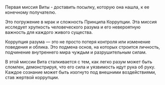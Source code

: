 
Первая миссия Виты - доставить посылку, которую она нашла, к ее конечному получателю. 

Это погружение в мрак и сложность Принципа Коррупции. Эта миссия исследует хрупкость человеческого разума и его невероятную важность для каждого живого существа. 

Коррупция разума — это не просто потеря контроля или изменение поведения и облика. Это подмена основ, на которых строится личность, подчинение внутреннего мира чуждым и разрушительным силам. 

В этой миссии Вита сталкивается с тем, как легко разум может быть сломлен, демонстрируя, что его сила и уязвимость идут рука об руку. Каждое сознание может быть изогнуто под внешними воздействиями, став жертвой коррупции.